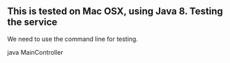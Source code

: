 This is tested on Mac OSX, using Java 8.
Testing the service
-------------------

We need to use the command line for testing.

java MainController
